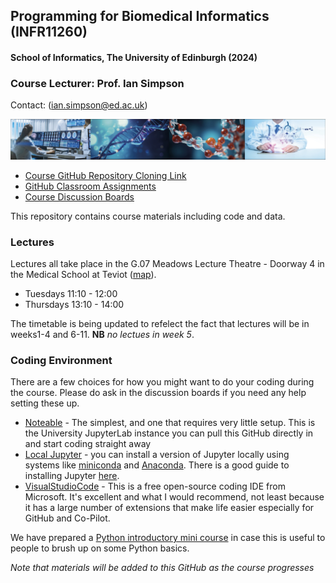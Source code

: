 ## Programming for Biomedical Informatics (INFR11260)
#### School of Informatics, The University of Edinburgh (2024)

### Course Lecturer: Prof. Ian Simpson

Contact: ([ian.simpson@ed.ac.uk](mailto:ian.simpson@ed.ac.uk))

![course banner](/resources/pbi_banner.jpg)

- [Course GitHub Repository Cloning Link](https://github.com/tisimpson/pbi.git)
- [GitHub Classroom Assignments](https://github.com/biomedical-informatics)
- [Course Discussion Boards](https://edstem.org/eu/courses/1512/discussion/)

This repository contains course materials including code and data.

### Lectures
Lectures all take place in the G.07 Meadows Lecture Theatre - Doorway 4 in the Medical School at Teviot ([map](https://www.google.com/maps/place/55°56'41.8%22N+3°11'25.3%22W/@55.944955,-3.1929309,17z/data=!3m1!4b1!4m4!3m3!8m2!3d55.944955!4d-3.190356?entry=ttu&g_ep=EgoyMDI0MDkxMS4wIKXMDSoASAFQAw%3D%3D)).

- Tuesdays 11:10 - 12:00
- Thursdays 13:10 - 14:00

The timetable is being updated to refelect the fact that lectures will be in weeks1-4 and 6-11. **NB** *no lectues in week 5*.

### Coding Environment

There are a few choices for how you might want to do your coding during the course. Please do ask in the discussion boards if you need any help setting these up.

- [Noteable](https://noteable.edina.ac.uk/launch) - The simplest, and one that requires very little setup. This is the University JupyterLab instance you can pull this GitHub directly in and start coding straight away
- [Local Jupyter](https://jupyter.org/install) - you can install a version of Jupyter locally using systems like [miniconda](https://docs.anaconda.com/miniconda/) and [Anaconda](https://www.anaconda.com). There is a good guide to installing Jupyter [here](https://jupyter.org/install).
- [VisualStudioCode](https://code.visualstudio.com) - This is a free open-source coding IDE from Microsoft. It's excellent and what I would recommend, not least because it has a large number of extensions that make life easier especially for GitHub and Co-Pilot.

We have prepared a [Python introductory mini course](https://github.com/tisimpson/pbi/tree/main/python_basics) in case this is useful to people to brush up on some Python basics.

*Note that materials will be added to this GitHub as the course progresses*
